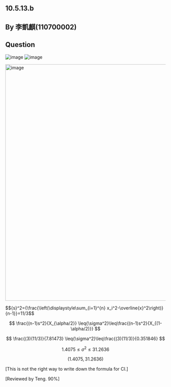 ## 10.5.13.b
## By 李凱麒(110700002)

## Question
![image](https://github.com/HWTeng-Course/202402-Statistics/assets/162072191/1792a458-ac8b-4a70-bde8-708446066f95)
![image](https://github.com/HWTeng-Course/202402-Statistics/assets/162072191/53fc5884-355e-414b-a87a-9ca45f49a752)



<img width="741" alt="image" src="https://github.com/HWTeng-Course/202402-Statistics/assets/55239313/3528fd04-f584-4d77-a53d-c595f804705a">

 $${s}^2=\{\frac{\left(\displaystyle\sum_{i=1}^{n} x_i^2-\overline{x}^2\right)}{n-1}}=11/3$$

 $$ \frac{(n-1)s^2}{X_{\alpha/2}} \leq{\sigma^2}\leq\frac{(n-1)s^2}{X_{(1-\alpha/2)}} $$
 
 $$ \frac{(3)(11/3)}{7.81473} \leq{\sigma^2}\leq\frac{(3)(11/3)}{0.351846} $$

 $$ 1.4075 \leq{\sigma^2}\leq31.2636 $$
 
 $$ (1.4075,31.2636) $$


[This is not the right way to write down the formula for CI.]

[Reviewed by Teng. 90%]
